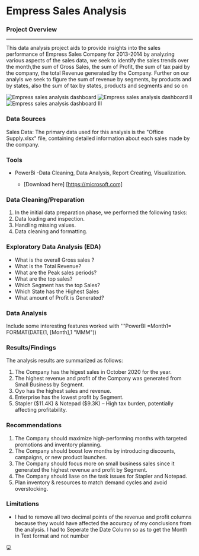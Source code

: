 # Empress Sales Analysis


### Project Overview
---

This data analysis project aids to provide insights into the sales performance of Empress Sales Company for 2013-2014 by analyzing various aspects of the sales data, we seek to identify the sales trends over the month,the sum of Gross Sales, the sum of Profit, the sum of tax paid by the company, the total Revenue generated by the Company. Further on our analyis we seek to figure the sum of revenue by segments, by products and by states, also the sum of tax by states, products and segments and so on


![Empress sales analysis dashboard](https://github.com/user-attachments/assets/3b01dde8-886f-4c0e-8ed3-3b23d4918b36)
![Empress sales analysis dashboard II](https://github.com/user-attachments/assets/8b2ef8bf-622c-4665-bd99-4e0924e92b43)
![Empress sales analysis dashboard III](https://github.com/user-attachments/assets/dd7e8432-c5c0-44d2-851d-0ef37261558c)


### Data Sources

Sales Data: The primary data used for this analysis is the "Office Supply.xlsx" file, containing detailed information about each sales made by the company. 

### Tools 

- PowerBi -Data Cleaning, Data Analysis, Report Creating, Visualization.
  
  -  [Download here] [https://microsoft.com]

### Data Cleaning/Preparation

1. In the initial data preparation phase, we performed the following tasks:
2. Data loading and inspection.
3. Handling missing values.
4. Data cleaning and formatting.

### Exploratory Data Analysis  (EDA)

- What is the overall Gross sales ?
- What is the Total Revenue?
- What are the Peak sales periods?
- What are the top sales?
- Which Segment has the top Sales?
- Which State has the Highest Sales
- What amount of Profit is Generated?
  

### Data Analysis

Include some interesting features worked with
'''PowerBI
=Month1= FORMAT(DATE(1, [Month],1 "MMM"))


### Results/Findings

The analysis results are summarized as follows:
1. The Company has the higest sales in October 2020 for the year.
2. The highest revenue and profit of the Company was generated from Small Business by Segment.
3. Oyo has the highest sales and revenue.
4. Enterprise has the lowest profit by Segment.
5. Stapler ($11.4K) & Notepad ($9.3K) – High tax burden, potentially affecting profitability.

### Recommendations
1. The Company should maximize high-performing months with targeted promotions and inventory planning.
2. The Company should boost low months by introducing discounts, campaigns, or new product launches.
3. The Company should focus more on small business sales since it generated the highest revenue and profit by Segment.
4. The Company should liase on the task issues for Stapler and Notepad.
5. Plan inventory & resources to match demand cycles and avoid overstocking.



### Limitations

- I had to remove all two decimal points of the revenue and profit columns because they would have affected the accuracy of my conclusions from the analysis. I had to Seperate the Date Column so as to get the Month in Text format and not number

💻

